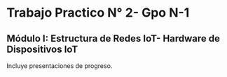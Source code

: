 # Trabajo Practico N° 2- Gpo N-1
## Módulo I: Estructura de Redes IoT- Hardware de Dispositivos IoT

Incluye presentaciones de progreso.

